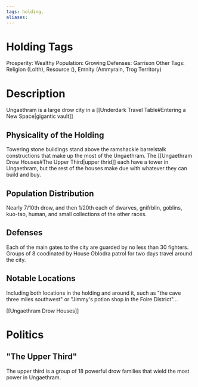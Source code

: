 ```yaml
---
tags: holding,
aliases:
---
```


# Holding Tags
Prosperity: Wealthy
Population: Growing
Defenses: Garrison
Other Tags: Religion (Lolth), Resource (), Emnity (Ammyrain, Trog Territory)

# Description
Ungaethram is a large drow city in a [[Underdark Travel Table#Entering a New Space|gigantic vault]]
## Physicality of the Holding
Towering stone buildings stand above the ramshackle barrelstalk constructions that make up the most of the Ungaethram. The [[Ungaethram Drow Houses#The Upper Third|upper thrid]] each have a tower in Ungaethram, but the rest of the houses make due with whatever they can build and buy. 
## Population Distribution
Nearly 7/10th drow, and then 1/20th each of dwarves, gnifrblin, goblins, kuo-tao, human, and small collections of the other races.

## Defenses
Each of the main gates to the city are guarded by no less than 30 fighters. Groups of 8 coodinated by House Oblodra patrol for two days travel around the city.

## Notable Locations
Including both locations in the holding and around it, such as "the cave three miles southwest" or "Jimmy's potion shop in the Foire District"...

[[Ungaethram Drow Houses]]

# Politics
## "The Upper Third"
The upper third is a group of 18 powerful drow families that wield the most power in Ungaethram.